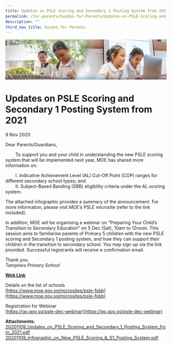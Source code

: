 ```yaml
---
title: Updates on PSLE Scoring and Secondary 1 Posting System from 2021
permalink: /for-parents/Guides-for-Parents/Updates-on-PSLE-Scoring-and-Secondary-1-Posting-System-from-2021/
description: ""
third_nav_title: Guides for Parents
---
```

![](/images/ForParents.jpg)

Updates on PSLE Scoring and Secondary 1 Posting System from 2021
================================================================

9 Nov 2020  
  
Dear Parents/Guardians,&nbsp;  
  
&nbsp;&nbsp; &nbsp;&nbsp;&nbsp; &nbsp;To support you and your child in understanding the new PSLE scoring system that will be implemented next year, MOE has shared more information on:&nbsp;  
  
&nbsp;&nbsp; &nbsp;&nbsp;&nbsp; &nbsp;I. Indicative Achievement Level (AL) Cut-Off Point (COP) ranges for different secondary school types; and&nbsp;  
&nbsp;&nbsp; &nbsp;&nbsp;&nbsp; &nbsp;II. Subject-Based Banding (SBB) eligibility criteria under the AL scoring system.&nbsp;  
  
The attached infographic provides a summary of the announcement. For more information, please visit MOE’s PSLE microsite (refer to the link included).&nbsp;  
  
In addition, MOE will be organising a webinar on “Preparing Your Child’s Transition to Secondary Education” on 5 Dec (Sat), 10am to 12noon. This session aims to familiarise parents of Primary 5 children with the new PSLE scoring and Secondary 1 posting system, and how they can support their children in the transition to secondary school. You may sign up via the link provided. Successful registrants will receive a confirmation email.&nbsp;  
  
Thank you.&nbsp;  
<i>Tampines Primary School</i>


<u><b>Web Link</b></u>  
  

Details on the list of schools <br>
[https://www.moe.gov.sg/microsites/psle-fsbb](https://www.moe.gov.sg/microsites/psle-fsbb)

Registration for Webinar <br>
[https://go.gov.sg/psle-dec-webinar](https://go.gov.sg/psle-dec-webinar)

  

<b>Attachments:</b> <br>
[20201109_Updates_on_PSLE_Scoring_and_Secondary_1_Posting_System_from_2021.pdf](/files/UpdatesonPSLEScoring_and_Secondary_1PostingSystemfrom2021.pdf) <br>
[20201109_Infographic_on_New_PSLE_Scoring_&amp;_S1_Posting_System.pdf](/files/InfographiconNewPSLEScoring&amp;S1PostingSystem.pdf)